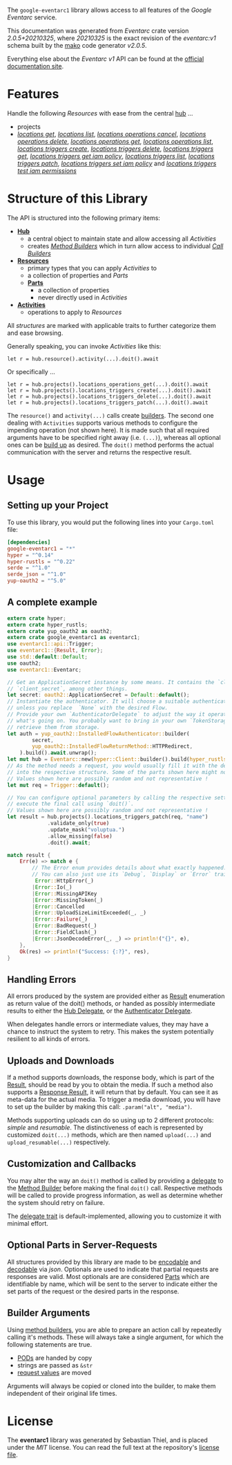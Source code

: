 <!---
DO NOT EDIT !
This file was generated automatically from 'src/mako/api/README.md.mako'
DO NOT EDIT !
-->
The `google-eventarc1` library allows access to all features of the *Google Eventarc* service.

This documentation was generated from *Eventarc* crate version *2.0.5+20210325*, where *20210325* is the exact revision of the *eventarc:v1* schema built by the [mako](http://www.makotemplates.org/) code generator *v2.0.5*.

Everything else about the *Eventarc* *v1* API can be found at the
[official documentation site](https://cloud.google.com/eventarc).
# Features

Handle the following *Resources* with ease from the central [hub](https://docs.rs/google-eventarc1/2.0.5+20210325/google_eventarc1/Eventarc) ... 

* projects
 * [*locations get*](https://docs.rs/google-eventarc1/2.0.5+20210325/google_eventarc1/api::ProjectLocationGetCall), [*locations list*](https://docs.rs/google-eventarc1/2.0.5+20210325/google_eventarc1/api::ProjectLocationListCall), [*locations operations cancel*](https://docs.rs/google-eventarc1/2.0.5+20210325/google_eventarc1/api::ProjectLocationOperationCancelCall), [*locations operations delete*](https://docs.rs/google-eventarc1/2.0.5+20210325/google_eventarc1/api::ProjectLocationOperationDeleteCall), [*locations operations get*](https://docs.rs/google-eventarc1/2.0.5+20210325/google_eventarc1/api::ProjectLocationOperationGetCall), [*locations operations list*](https://docs.rs/google-eventarc1/2.0.5+20210325/google_eventarc1/api::ProjectLocationOperationListCall), [*locations triggers create*](https://docs.rs/google-eventarc1/2.0.5+20210325/google_eventarc1/api::ProjectLocationTriggerCreateCall), [*locations triggers delete*](https://docs.rs/google-eventarc1/2.0.5+20210325/google_eventarc1/api::ProjectLocationTriggerDeleteCall), [*locations triggers get*](https://docs.rs/google-eventarc1/2.0.5+20210325/google_eventarc1/api::ProjectLocationTriggerGetCall), [*locations triggers get iam policy*](https://docs.rs/google-eventarc1/2.0.5+20210325/google_eventarc1/api::ProjectLocationTriggerGetIamPolicyCall), [*locations triggers list*](https://docs.rs/google-eventarc1/2.0.5+20210325/google_eventarc1/api::ProjectLocationTriggerListCall), [*locations triggers patch*](https://docs.rs/google-eventarc1/2.0.5+20210325/google_eventarc1/api::ProjectLocationTriggerPatchCall), [*locations triggers set iam policy*](https://docs.rs/google-eventarc1/2.0.5+20210325/google_eventarc1/api::ProjectLocationTriggerSetIamPolicyCall) and [*locations triggers test iam permissions*](https://docs.rs/google-eventarc1/2.0.5+20210325/google_eventarc1/api::ProjectLocationTriggerTestIamPermissionCall)




# Structure of this Library

The API is structured into the following primary items:

* **[Hub](https://docs.rs/google-eventarc1/2.0.5+20210325/google_eventarc1/Eventarc)**
    * a central object to maintain state and allow accessing all *Activities*
    * creates [*Method Builders*](https://docs.rs/google-eventarc1/2.0.5+20210325/google_eventarc1/client::MethodsBuilder) which in turn
      allow access to individual [*Call Builders*](https://docs.rs/google-eventarc1/2.0.5+20210325/google_eventarc1/client::CallBuilder)
* **[Resources](https://docs.rs/google-eventarc1/2.0.5+20210325/google_eventarc1/client::Resource)**
    * primary types that you can apply *Activities* to
    * a collection of properties and *Parts*
    * **[Parts](https://docs.rs/google-eventarc1/2.0.5+20210325/google_eventarc1/client::Part)**
        * a collection of properties
        * never directly used in *Activities*
* **[Activities](https://docs.rs/google-eventarc1/2.0.5+20210325/google_eventarc1/client::CallBuilder)**
    * operations to apply to *Resources*

All *structures* are marked with applicable traits to further categorize them and ease browsing.

Generally speaking, you can invoke *Activities* like this:

```Rust,ignore
let r = hub.resource().activity(...).doit().await
```

Or specifically ...

```ignore
let r = hub.projects().locations_operations_get(...).doit().await
let r = hub.projects().locations_triggers_create(...).doit().await
let r = hub.projects().locations_triggers_delete(...).doit().await
let r = hub.projects().locations_triggers_patch(...).doit().await
```

The `resource()` and `activity(...)` calls create [builders][builder-pattern]. The second one dealing with `Activities` 
supports various methods to configure the impending operation (not shown here). It is made such that all required arguments have to be 
specified right away (i.e. `(...)`), whereas all optional ones can be [build up][builder-pattern] as desired.
The `doit()` method performs the actual communication with the server and returns the respective result.

# Usage

## Setting up your Project

To use this library, you would put the following lines into your `Cargo.toml` file:

```toml
[dependencies]
google-eventarc1 = "*"
hyper = "^0.14"
hyper-rustls = "^0.22"
serde = "^1.0"
serde_json = "^1.0"
yup-oauth2 = "^5.0"
```

## A complete example

```Rust
extern crate hyper;
extern crate hyper_rustls;
extern crate yup_oauth2 as oauth2;
extern crate google_eventarc1 as eventarc1;
use eventarc1::api::Trigger;
use eventarc1::{Result, Error};
use std::default::Default;
use oauth2;
use eventarc1::Eventarc;

// Get an ApplicationSecret instance by some means. It contains the `client_id` and 
// `client_secret`, among other things.
let secret: oauth2::ApplicationSecret = Default::default();
// Instantiate the authenticator. It will choose a suitable authentication flow for you, 
// unless you replace  `None` with the desired Flow.
// Provide your own `AuthenticatorDelegate` to adjust the way it operates and get feedback about 
// what's going on. You probably want to bring in your own `TokenStorage` to persist tokens and
// retrieve them from storage.
let auth = yup_oauth2::InstalledFlowAuthenticator::builder(
        secret,
        yup_oauth2::InstalledFlowReturnMethod::HTTPRedirect,
    ).build().await.unwrap();
let mut hub = Eventarc::new(hyper::Client::builder().build(hyper_rustls::HttpsConnector::with_native_roots()), auth);
// As the method needs a request, you would usually fill it with the desired information
// into the respective structure. Some of the parts shown here might not be applicable !
// Values shown here are possibly random and not representative !
let mut req = Trigger::default();

// You can configure optional parameters by calling the respective setters at will, and
// execute the final call using `doit()`.
// Values shown here are possibly random and not representative !
let result = hub.projects().locations_triggers_patch(req, "name")
             .validate_only(true)
             .update_mask("voluptua.")
             .allow_missing(false)
             .doit().await;

match result {
    Err(e) => match e {
        // The Error enum provides details about what exactly happened.
        // You can also just use its `Debug`, `Display` or `Error` traits
         Error::HttpError(_)
        |Error::Io(_)
        |Error::MissingAPIKey
        |Error::MissingToken(_)
        |Error::Cancelled
        |Error::UploadSizeLimitExceeded(_, _)
        |Error::Failure(_)
        |Error::BadRequest(_)
        |Error::FieldClash(_)
        |Error::JsonDecodeError(_, _) => println!("{}", e),
    },
    Ok(res) => println!("Success: {:?}", res),
}

```
## Handling Errors

All errors produced by the system are provided either as [Result](https://docs.rs/google-eventarc1/2.0.5+20210325/google_eventarc1/client::Result) enumeration as return value of
the doit() methods, or handed as possibly intermediate results to either the 
[Hub Delegate](https://docs.rs/google-eventarc1/2.0.5+20210325/google_eventarc1/client::Delegate), or the [Authenticator Delegate](https://docs.rs/yup-oauth2/*/yup_oauth2/trait.AuthenticatorDelegate.html).

When delegates handle errors or intermediate values, they may have a chance to instruct the system to retry. This 
makes the system potentially resilient to all kinds of errors.

## Uploads and Downloads
If a method supports downloads, the response body, which is part of the [Result](https://docs.rs/google-eventarc1/2.0.5+20210325/google_eventarc1/client::Result), should be
read by you to obtain the media.
If such a method also supports a [Response Result](https://docs.rs/google-eventarc1/2.0.5+20210325/google_eventarc1/client::ResponseResult), it will return that by default.
You can see it as meta-data for the actual media. To trigger a media download, you will have to set up the builder by making
this call: `.param("alt", "media")`.

Methods supporting uploads can do so using up to 2 different protocols: 
*simple* and *resumable*. The distinctiveness of each is represented by customized 
`doit(...)` methods, which are then named `upload(...)` and `upload_resumable(...)` respectively.

## Customization and Callbacks

You may alter the way an `doit()` method is called by providing a [delegate](https://docs.rs/google-eventarc1/2.0.5+20210325/google_eventarc1/client::Delegate) to the 
[Method Builder](https://docs.rs/google-eventarc1/2.0.5+20210325/google_eventarc1/client::CallBuilder) before making the final `doit()` call. 
Respective methods will be called to provide progress information, as well as determine whether the system should 
retry on failure.

The [delegate trait](https://docs.rs/google-eventarc1/2.0.5+20210325/google_eventarc1/client::Delegate) is default-implemented, allowing you to customize it with minimal effort.

## Optional Parts in Server-Requests

All structures provided by this library are made to be [encodable](https://docs.rs/google-eventarc1/2.0.5+20210325/google_eventarc1/client::RequestValue) and 
[decodable](https://docs.rs/google-eventarc1/2.0.5+20210325/google_eventarc1/client::ResponseResult) via *json*. Optionals are used to indicate that partial requests are responses 
are valid.
Most optionals are are considered [Parts](https://docs.rs/google-eventarc1/2.0.5+20210325/google_eventarc1/client::Part) which are identifiable by name, which will be sent to 
the server to indicate either the set parts of the request or the desired parts in the response.

## Builder Arguments

Using [method builders](https://docs.rs/google-eventarc1/2.0.5+20210325/google_eventarc1/client::CallBuilder), you are able to prepare an action call by repeatedly calling it's methods.
These will always take a single argument, for which the following statements are true.

* [PODs][wiki-pod] are handed by copy
* strings are passed as `&str`
* [request values](https://docs.rs/google-eventarc1/2.0.5+20210325/google_eventarc1/client::RequestValue) are moved

Arguments will always be copied or cloned into the builder, to make them independent of their original life times.

[wiki-pod]: http://en.wikipedia.org/wiki/Plain_old_data_structure
[builder-pattern]: http://en.wikipedia.org/wiki/Builder_pattern
[google-go-api]: https://github.com/google/google-api-go-client

# License
The **eventarc1** library was generated by Sebastian Thiel, and is placed 
under the *MIT* license.
You can read the full text at the repository's [license file][repo-license].

[repo-license]: https://github.com/Byron/google-apis-rsblob/main/LICENSE.md
